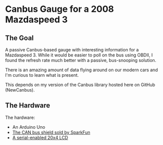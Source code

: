 # Canbus Gauge for a 2008 Mazdaspeed 3

## The Goal

A passive Canbus-based gauge with interesting information for a Mazdaspeed 3. While it would be easier to poll on the bus using OBDII, I found the refresh rate much better with a passive, bus-snooping solution.

There is an amazing amount of data flying around on our modern cars and I'm curious to learn what is present.

This depends on my version of the Canbus library hosted here on GitHub (NewCanbus).

## The Hardware

The hardware:
  * An Arduino Uno
  * [The CAN bus shield sold by SparkFun](http://www.sparkfun.com/products/10039)
  * [A serial-enabled 20x4 LCD](http://www.sparkfun.com/products/9568)
